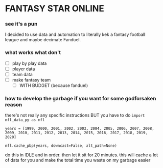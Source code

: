 # FANTASY STAR ONLINE

### see it's a pun

I decided to use data and automation to literally kek a fantasy football league and maybe decimate Fanduel.

### what works what don't
- [ ] play by play data
- [ ] player data
- [ ] team data
- [ ] make fantasy team
  - [ ] WITH BUDGET (because fanduel)

### how to develop the garbage if you want for some godforsaken reason

there's not really any specific instructions BUT you have to do
`import nfl_data_py as nfl`

`years = [1999, 2000, 2001, 2002, 2003, 2004, 2005, 2006, 2007, 2008, 2009, 2010, 2011, 2012, 2013, 2014, 2015,
	            2016, 2017, 2018, 2019, 2020]`

`nfl.cache_pbp(years, downcast=False, alt_path=None)`

do this in IDLE and in order. then let it sit for 20 minutes. this will cache a lot of data for you and make the total time you waste on my garbage easier